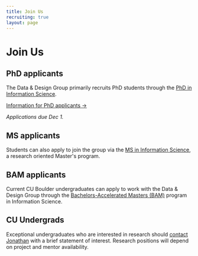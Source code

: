 ```yaml
---
title: Join Us
recruiting: true
layout: page
---
```


# Join Us

<div class="pure-g">
  <div class="pure-u-1 pure-u-md-1-2" markdown="1">

## PhD applicants

The <span class="dnd">Data & Design</span> Group primarily recruits PhD students through the [PhD in Information Science](https://www.colorado.edu/cmci/infoscience/phd-information-science).

<a href="/recruiting/phd" class="arrow-link"><span class="cta">Information for PhD applicants <span aria-hidden>&rarr;</span></span></a>

_Applications due Dec 1._

## MS applicants

Students can also apply to join the group via the [MS in Information Science](https://www.colorado.edu/cmci/infoscience/ms-information-science), a research oriented Master's program.

## BAM applicants

Current CU Boulder undergraduates can apply to work with the <span class="dnd">Data & Design</span> Group through the [Bachelors-Accelerated Masters (BAM)](https://www.colorado.edu/cmci/infoscience/bam-information-science-bachelors-accelerated-masters) program in Information Science.

  </div>
</div>

## CU Undergrads

Exceptional undergraduates who are interested in research should [contact Jonathan](mailto:jzong@colorado.edu) with a brief statement of interest. Research positions will depend on project and mentor availability.
